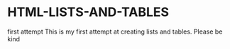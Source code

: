 # HTML-LISTS-AND-TABLES
first attempt
This is my first attempt at creating lists and tables.
Please be kind
